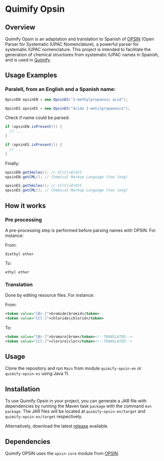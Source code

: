 # Quimify Opsin

## Overview

Quimify Opsin is an adaptation and translation to Spanish of [OPSIN](https://github.com/dan2097/opsin) (Open Parser for Systematic IUPAC Nomenclature), a powerful parser for systematic IUPAC nomenclature. This project is intended to facilitate the generation of chemical structures from systematic IUPAC names in Spanish, and is used in [Quimify](https://quimify.com/).

## Usage Examples

### Paralell, from an English and a Spanish name:

```java
OpsinEN opsinEN = new OpsinES("2-methylpropanoic acid");

OpsinES opsinES = new OpsinES("ácido 2-metilpropanoico");
```

Check if name could be parsed:

```java
if (opsinEN.isPresent()) {
  // ...
}

if (opsinES.isPresent()) {
  // ...
}

```

Finally:

```java
opsinEN.getSmiles(); // CC(C(=O)O)C
opsinEN.getCML(); // Chemical Markup Language (too long)

opsinES.getSmiles(); // CC(C(=O)O)C
opsinES.getCML(); // Chemical Markup Language (too long)
```

## How it works
   
### Pre processing 

A pre-processing step is performed before parsing names with OPSIN. For instance:

From:

`diethyl ether`

To:

`ethyl ether`

### Translation 

Done by editing resource files. For instance:

From:

```XML
<token value="[Br-]">bromide|bromid</token>
<token value="[Cl-]">chloride|chlorid</token>
```

To:

```XML
<token value="[Br-]">bromuro|brom</token><!--TRANSLATED-->
<token value="[Cl-]">cloruro|clor</token><!--TRANSLATED-->
```

## Usage
  
Clone the repository and run `Main` from module `quimify-opsin-en` or `quimify-opsin-es` using Java 11.

## Installation

To use Quimify Opsin in your project, you can generate a JAR file with dependencies by running the Maven task `package` with the command `mvn package`. The JAR files will be located at `quimify-opsin-en/target` and `quimify-opsin-es/target` respectively.

Alternatively, download the latest [release](https://github.com/quimifyapp/opsin/releases) available.

## Dependencies
  
Quimify OPSIN uses the `opsin-core` module from [OPSIN](https://github.com/dan2097/opsin).
